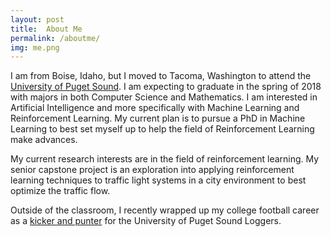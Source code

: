 ```yaml
---
layout: post
title:  About Me
permalink: /aboutme/
img: me.png
---
```



I am from Boise, Idaho, but I moved to Tacoma, Washington to attend the [University of Puget Sound](https://www.pugetsound.edu/). I am expecting to graduate in the spring of 2018 with majors in both Computer Science and Mathematics. I am interested in Artificial Intelligence and more specifically with Machine Learning and Reinforcement Learning. My current plan is to pursue a PhD in Machine Learning to best set myself up to help the field of Reinforcement Learning make advances.

My current research interests are in the field of reinforcement learning. My senior capstone project is an exploration into applying reinforcement learning techniques to traffic light systems in a city environment to best optimize the traffic flow.

Outside of the classroom, I recently wrapped up my college football career as a [kicker and punter](http://www.loggerathletics.com/sports/fball/2017-18/bios/kristensen_drew_45c9?view=bio) for the University of Puget Sound Loggers.